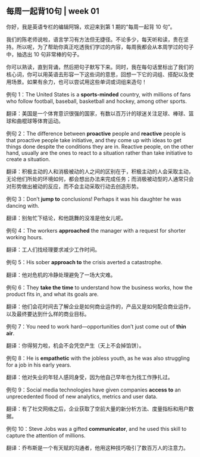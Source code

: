 ## 每周一起背10句 | week 01
你好，我是英语专栏的编辑阿锦，欢迎来到第 1 期的“每周一起背 10 句”。

我们的陈老师说啦，语言学习有方法但无捷径。不论多少，每天听和读，贵在坚持。所以呢，为了帮助你真正吃透我们学过的内容，每周我都会从本周学过的句子中，抽选出 10 句非常棒的句子。

你可以熟读，直到背诵，然后把句子默写下来。同时，我在每句话里标出了我们的核心词，你可以用英语去形容一下这些词的意思，回想一下它的词组、搭配以及使用场景。如果有余力，也可以尝试用这些单词或词组来造句！

例句 1：The United States is a **sports-minded** country, with millions of fans who follow football, baseball, basketball and hockey, among other sports.

翻译：美国是一个体育意识很强的国家，有数以百万计的球迷关注足球、棒球、篮球和曲棍球等体育运动。

例句 2：The difference between **proactive** people and **reactive** people is that proactive people take initiative, and they come up with ideas to get things done despite the conditions they are in. Reactive people, on the other hand, usually are the ones to react to a situation rather than take initiative to create a situation.

翻译：积极主动的人和消极被动的人之间的区别在于，积极主动的人会采取主动，无论他们所处的环境如何，都会想出办法来完成任务；而消极被动型的人通常只会对形势做出被动的反应，而不会主动采取行动去创造形势。

例句 3：Don’t **jump to** conclusions! Perhaps it was his daughter he was dancing with.

翻译：别匆忙下结论，和他跳舞的没准是他女儿呢。

例句 4：The workers **approached** the manager with a request for shorter working hours.

翻译：工人们找经理要求减少工作时间。

例句 5：His sober **approach to** the crisis averted a catastrophe.

翻译：他对危机的冷静处理避免了一场大灾难。

例句 6：They **take the time** to understand how the business works, how the product fits in, and what its goals are.

翻译：他们会花时间去了解企业是如何商业运作的，产品又是如何配合商业运作，以及最终要达到什么样的商业目标。

例句 7：You need to work hard—opportunities don’t just come out of **thin air**.

翻译：你得努力啦，机会不会凭空产生（天上不会掉馅饼）。

例句 8：He is **empathetic** with the jobless youth, as he was also struggling for a job in his early years.

翻译：他对失业的年轻人感同身受，因为他自己早年也为找工作挣扎过。

例句 9：Social media technologies have given companies **access to** an unprecedented flood of new analytics, metrics and user data.

翻译：有了社交网络之后，企业获取了空前大量的新分析方法、度量指标和用户数据。

例句 10：Steve Jobs was a gifted **communicator**, and he used this skill to capture the attention of millions.

翻译：乔布斯是一个有天赋的沟通者，他用这种技巧吸引了数百万人的注意力。



